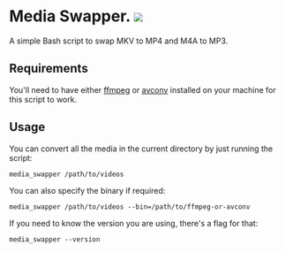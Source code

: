 # Media Swapper. ![](https://github.com/ziadoz/media-swapper/workflows/GoReleaser/badge.svg)
A simple Bash script to swap MKV to MP4 and M4A to MP3.

## Requirements
You'll need to have either [ffmpeg](https://ffmpeg.org/) or [avconv](https://github.com/binarykitchen/avconv) installed on your machine for this script to work.

## Usage
You can convert all the media in the current directory by just running the script:
```
media_swapper /path/to/videos
```

You can also specify the binary if required:
```
media_swapper /path/to/videos --bin=/path/to/ffmpeg-or-avconv
```

If you need to know the version you are using, there's a flag for that:
```
media_swapper --version
```
